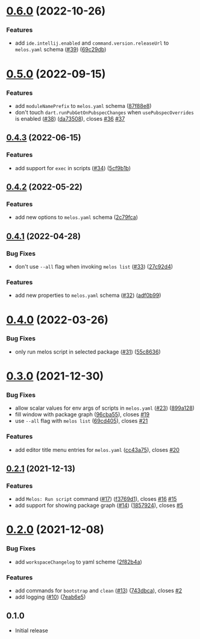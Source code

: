 # [0.6.0](https://github.com/blaugold/melos-code/compare/v0.5.0...v0.6.0) (2022-10-26)


### Features

* add `ide.intellij.enabled` and `command.version.releaseUrl` to `melos.yaml` schema ([#39](https://github.com/blaugold/melos-code/issues/39)) ([69c29db](https://github.com/blaugold/melos-code/commit/69c29dba658b2889e421c9de829376c3ad2b7a0b))



# [0.5.0](https://github.com/blaugold/melos-code/compare/v0.4.3...v0.5.0) (2022-09-15)


### Features

* add `moduleNamePrefix` to `melos.yaml` schema ([87f88e8](https://github.com/blaugold/melos-code/commit/87f88e847c23062d3c202939f5ef37f0a886c04f))
* don't touch `dart.runPubGetOnPubspecChanges` when `usePubspecOverrides` is enabled ([#38](https://github.com/blaugold/melos-code/issues/38)) ([da73508](https://github.com/blaugold/melos-code/commit/da735081480790634a8997fe865670a94badf831)), closes [#36](https://github.com/blaugold/melos-code/issues/36) [#37](https://github.com/blaugold/melos-code/issues/37)



## [0.4.3](https://github.com/blaugold/melos-code/compare/v0.4.2...v0.4.3) (2022-06-15)


### Features

* add support for `exec` in scripts ([#34](https://github.com/blaugold/melos-code/issues/34)) ([5cf9b1b](https://github.com/blaugold/melos-code/commit/5cf9b1b1a861a0abffa920dd3f4806495d7d92a0))



## [0.4.2](https://github.com/blaugold/melos-code/compare/v0.4.1...v0.4.2) (2022-05-22)


### Features

* add new options to `melos.yaml` schema ([2c79fca](https://github.com/blaugold/melos-code/commit/2c79fca3838f459b29594bb9c20e16809d682dde))



## [0.4.1](https://github.com/blaugold/melos-code/compare/v0.4.0...v0.4.1) (2022-04-28)


### Bug Fixes

* don't use `--all` flag when invoking `melos list` ([#33](https://github.com/blaugold/melos-code/issues/33)) ([27c92d4](https://github.com/blaugold/melos-code/commit/27c92d4a3b22dcfef2442c34ef3412d571500469))


### Features

* add new properties to `melos.yaml` schema ([#32](https://github.com/blaugold/melos-code/issues/32)) ([adf0b99](https://github.com/blaugold/melos-code/commit/adf0b993febaa672079406e0b56a8176aa5972f6))



# [0.4.0](https://github.com/blaugold/melos-code/compare/v0.3.0...v0.4.0) (2022-03-26)


### Bug Fixes

* only run melos script in selected package ([#31](https://github.com/blaugold/melos-code/issues/31)) ([55c8636](https://github.com/blaugold/melos-code/commit/55c86362013c531032bd1c29c1373efcb679a887))



# [0.3.0](https://github.com/blaugold/melos-code/compare/v0.2.1...v0.3.0) (2021-12-30)


### Bug Fixes

* allow scalar values for env args of scripts in `melos.yaml` ([#23](https://github.com/blaugold/melos-code/issues/23)) ([899a128](https://github.com/blaugold/melos-code/commit/899a12818aabc9f15b62014f683bb36423d07837))
* fill window with package graph ([96cba55](https://github.com/blaugold/melos-code/commit/96cba5585b5bea8b4222a017d9d272edbd24daa5)), closes [#19](https://github.com/blaugold/melos-code/issues/19)
* use `--all` flag with `melos list` ([69cd405](https://github.com/blaugold/melos-code/commit/69cd405be1e88b2f17a034650fe6f6c9cac21089)), closes [#21](https://github.com/blaugold/melos-code/issues/21)


### Features

* add editor title menu entries for `melos.yaml` ([cc43a75](https://github.com/blaugold/melos-code/commit/cc43a7562c8255dc6f150326e77972671b1228e0)), closes [#20](https://github.com/blaugold/melos-code/issues/20)



## [0.2.1](https://github.com/blaugold/melos-code/compare/v0.2.0...v0.2.1) (2021-12-13)


### Features

* add `Melos: Run script` command ([#17](https://github.com/blaugold/melos-code/issues/17)) ([f3769d1](https://github.com/blaugold/melos-code/commit/f3769d16f42fc6021c3440a5d97851a069dfee4f)), closes [#16](https://github.com/blaugold/melos-code/issues/16) [#15](https://github.com/blaugold/melos-code/issues/15)
* add support for showing package graph ([#14](https://github.com/blaugold/melos-code/issues/14)) ([1857924](https://github.com/blaugold/melos-code/commit/185792434a8decb7fbd1c9af821c026ee0399a33)), closes [#5](https://github.com/blaugold/melos-code/issues/5)



# [0.2.0](https://github.com/blaugold/melos-code/compare/v0.1.0...v0.2.0) (2021-12-08)


### Bug Fixes

* add `workspaceChangelog` to yaml scheme ([2f82b4a](https://github.com/blaugold/melos-code/commit/2f82b4aa23017b138466c81eea8e74b3fa4d339c))


### Features

* add commands for `bootstrap` and `clean` ([#13](https://github.com/blaugold/melos-code/issues/13)) ([743dbca](https://github.com/blaugold/melos-code/commit/743dbca7b9c3bc9d012482d0c2f5931697fe613d)), closes [#2](https://github.com/blaugold/melos-code/issues/2)
* add logging ([#10](https://github.com/blaugold/melos-code/issues/10)) ([7eab6e5](https://github.com/blaugold/melos-code/commit/7eab6e51663b0af1cf694eee4a6e13cfba06c4b1))



## 0.1.0

- Initial release
